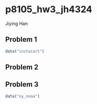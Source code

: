 p8105\_hw3\_jh4324
================
Jiying Han

## Problem 1

``` r
data("instacart")
```

## Problem 2

## Problem 3

``` r
data("ny_noaa")
```
